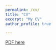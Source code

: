 ```yaml
---
permalink: /cv/
title: "CV"
excerpt: "My CV"
author_profile: true

---
```



[PDF here](https://jldimond.github.io/files/JDCVMar18_links.pdf)

